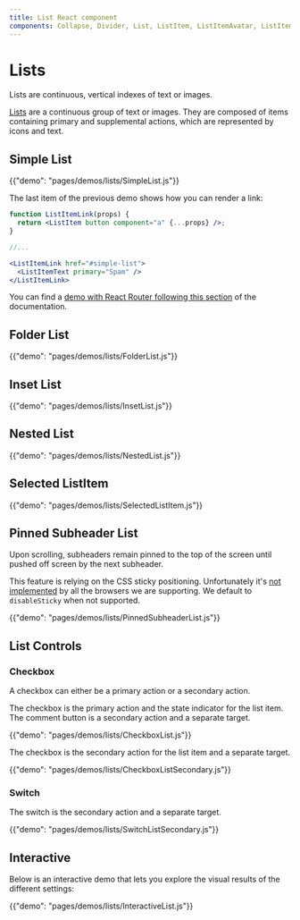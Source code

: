 ```yaml
---
title: List React component
components: Collapse, Divider, List, ListItem, ListItemAvatar, ListItemIcon, ListItemSecondaryAction, ListItemText, ListSubheader
---
```

# Lists

<p class="description">Lists are continuous, vertical indexes of text or images.</p>

[Lists](https://material.io/design/components/lists.html) are a continuous group of text or images. They are composed of items containing primary and supplemental actions, which are represented by icons and text.

## Simple List

{{"demo": "pages/demos/lists/SimpleList.js"}}

The last item of the previous demo shows how you can render a link:

```jsx
function ListItemLink(props) {
  return <ListItem button component="a" {...props} />;
}

//...

<ListItemLink href="#simple-list">
  <ListItemText primary="Spam" />
</ListItemLink>
```

You can find a [demo with React Router following this section](/guides/composition/#react-router) of the documentation.

## Folder List

{{"demo": "pages/demos/lists/FolderList.js"}}

## Inset List

{{"demo": "pages/demos/lists/InsetList.js"}}

## Nested List

{{"demo": "pages/demos/lists/NestedList.js"}}

## Selected ListItem

{{"demo": "pages/demos/lists/SelectedListItem.js"}}

## Pinned Subheader List

Upon scrolling, subheaders remain pinned to the top of the screen until pushed off screen by the next subheader.

This feature is relying on the CSS sticky positioning. Unfortunately it's [not implemented](https://caniuse.com/#search=sticky) by all the browsers we are supporting. We default to `disableSticky` when not supported.

{{"demo": "pages/demos/lists/PinnedSubheaderList.js"}}

## List Controls

### Checkbox

A checkbox can either be a primary action or a secondary action.

The checkbox is the primary action and the state indicator for the list item. The comment button is a secondary action and a separate target.

{{"demo": "pages/demos/lists/CheckboxList.js"}}

The checkbox is the secondary action for the list item and a separate target.

{{"demo": "pages/demos/lists/CheckboxListSecondary.js"}}

### Switch

The switch is the secondary action and a separate target.

{{"demo": "pages/demos/lists/SwitchListSecondary.js"}}

## Interactive

Below is an interactive demo that lets you explore the visual results of the different settings:

{{"demo": "pages/demos/lists/InteractiveList.js"}}